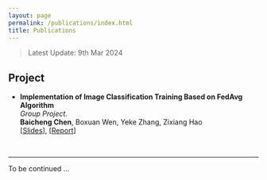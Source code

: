 ```yaml
---
layout: page
permalink: /publications/index.html
title: Publications
---
```


> Latest Update: 9th Mar 2024

## Project

- **Implementation of Image Classification Training Based on FedAvg Algorithm**<br>*Group Project.*<br>**Baicheng Chen**, Boxuan Wen, Yeke Zhang, Zixiang Hao<br>[[Slides](https://baichengdanny.github.io/mypaper/project/Final_PPT.pdf)], [[Report](https://baichengdanny.github.io/mypaper/project/Final_report.pdf)]<br>

<br>

------

To be continued ...

